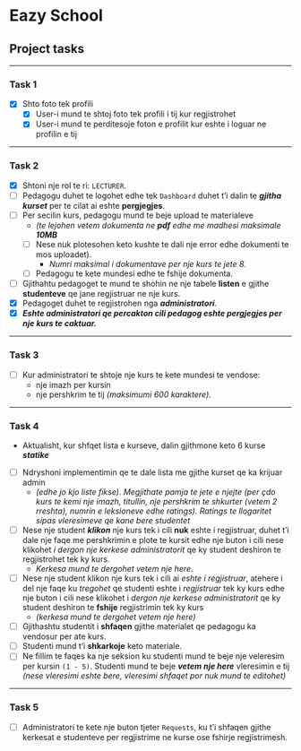 # Eazy School

## Project tasks

---

### Task 1

- [x] Shto foto tek profili
    - [x] User-i mund te shtoj foto tek profili i tij kur regjistrohet
    - [x] User-i mund te perditesoje foton e profilit kur eshte i loguar ne profilin e tij

---

### Task 2

- [x] Shtoni nje rol te ri: `LECTURER`.
- [ ] Pedagogu duhet te logohet edhe tek `Dashboard` duhet t’i
  dalin te _**gjitha kurset**_ per te cilat ai eshte **pergjegjes**.
- [ ] Per secilin kurs, pedagogu mund te beje
  upload te materialeve
    - _(te lejohen vetem dokumenta ne **pdf** edhe me madhesi maksimale
      **10MB**_
    - [ ] Nese nuk plotesohen keto kushte te dali nje error edhe dokumenti te mos uploadet).
        - _Numri maksimal i dokumentave per nje kurs te jete 8._
    - [ ] Pedagogu te kete mundesi edhe te fshije dokumenta.
- [ ] Gjithahtu pedagoget te mund te shohin ne nje tabele **listen** e gjithe
  **studenteve** qe jane regjistruar ne nje kurs.
- [x] Pedagoget duhet te regjistrohen nga **_administratori_**.
- [x]  _**Eshte administratori qe percakton cili pedagog eshte pergjegjes per nje kurs te caktuar.**_

---

### Task 3

- [ ] Kur administratori te shtoje nje kurs te kete mundesi te vendose:
    - nje imazh per kursin
    - nje pershkrim te tij _(maksimumi 600 karaktere)._

---

### Task 4

- Aktualisht, kur shfqet lista e kurseve, dalin gjithmone keto 6 kurse _**statike**_
- [ ] Ndryshoni implementimin qe te dale lista me gjithe kurset qe ka krijuar admin
    - _(edhe jo kjo liste fikse). Megjithate pamja te jete e njejte (per çdo kurs te kemi nje imazh, titullin, nje
      pershkrim
      te shkurter (vetem 2 rreshta), numrin e leksioneve edhe ratings). Ratings te llogaritet sipas
      vleresimeve qe kane bere studentet_
- [ ] Nese nje student **_klikon_** nje kurs tek i cili **nuk** eshte i regjistruar, duhet t’i dale nje faqe
  me pershkrimin e plote te kursit edhe nje buton i cili nese klikohet _i dergon nje kerkese
  administratorit_ qe ky student deshiron te regjistrohet tek ky kurs.
    - _Kerkesa mund te dergohet vetem nje here._
- [ ] Nese nje student klikon nje kurs tek i cili ai _eshte i regjistruar_, atehere i del nje faqe ku
  _tregohet_ qe studenti eshte i _regjistruar_ tek ky kurs edhe nje buton i cili nese klikohet i
  _dergon nje kerkese administratorit_ qe ky student deshiron te **fshije** regjistrimin tek ky
  kurs
    - _(kerkesa mund te dergohet vetem nje here)_
- [ ] Gjithashtu studentit i **shfaqen** gjithe materialet qe pedagogu ka vendosur per
  ate kurs.
- [ ] Studenti mund t’i **shkarkoje** keto materiale.
- [ ] Ne fillim te faqes ka nje seksion ku studenti mund te beje nje veleresim per
  kursin `(1 - 5)`. Studenti mund te beje **_vetem nje here_** vleresimin e tij _(nese
  vleresimi eshte bere, vleresimi shfaqet por nuk mund te editohet)_

---

### Task 5

- [ ] Administratori te kete nje buton tjeter `Requests`, ku t’i shfaqen gjithe kerkesat e
  studenteve per regjistrime ne kurse ose fshirje regjistrimesh.